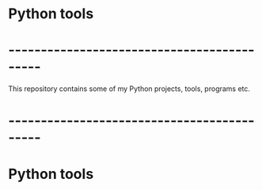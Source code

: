 # Python tools
# 
# -------------------------------------------

This repository contains some of my Python projects, tools, programs etc.

# -------------------------------------------
# 
# Python tools
